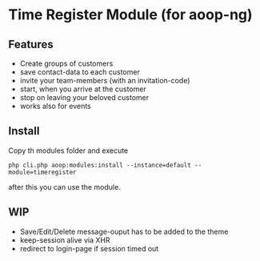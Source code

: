 # Time Register Module (for aoop-ng)

## Features
* Create groups of customers
* save contact-data to each customer
* invite your team-members (with an invitation-code)
* start, when you arrive at the customer
* stop on leaving your beloved customer
* works also for events

## Install
Copy th modules folder and execute
```
php cli.php aoop:modules:install --instance=default --module=timeregister
```
after this you can use the module.

## WIP
* Save/Edit/Delete message-ouput has to be added to the theme
* keep-session alive via  XHR
* redirect to login-page if session timed out 